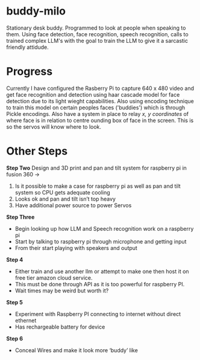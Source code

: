 # buddy-milo
Stationary desk buddy. Programmed to look at people when speaking to them. Using face detection, face recognition, speech recognition, calls to trained complex LLM's with the goal to train the LLM to give it a sarcastic friendly attidude.

# Progress

Currently I have configured the Rasberry Pi to capture 640 x 480 video and get face recognition and detection using haar cascade model for face detection due to its light wieght capabilities. Also using encoding technique to train this model on certain peoples faces ('buddies') which is through Pickle encodings. Also have a system in place to relay _x, y coordinates_ of where face is in relation to centre ounding box of face in the screen. This is so the servos will know where to look.

# Other Steps
**Step Two**
Design and 3D print and pan and tilt system for raspberry pi in fusion 360 ->
1. Is it possible to make a case for raspberry pi as well as pan and tilt system so CPU gets adequate cooling
2. Looks ok and pan and tilt isn’t top heavy
3. Have additional power source to power Servos

**Step Three**
- Begin looking up how LLM and Speech recognition work on a raspberry pi
- Start by talking to raspberry pi through microphone and getting input
- From their start playing with speakers and output

**Step 4**
- Either train and use another llm or attempt to make one then host it on free tier amazon cloud service. 
- This must be done through API as it is too powerful for raspberry PI. 
- Wait times may be weird but worth it?

**Step 5**
- Experiment with Raspberry PI connecting to internet without direct ethernet
- Has rechargeable battery for device
  
**Step 6**
- Conceal Wires and make it look more ‘buddy’ like
